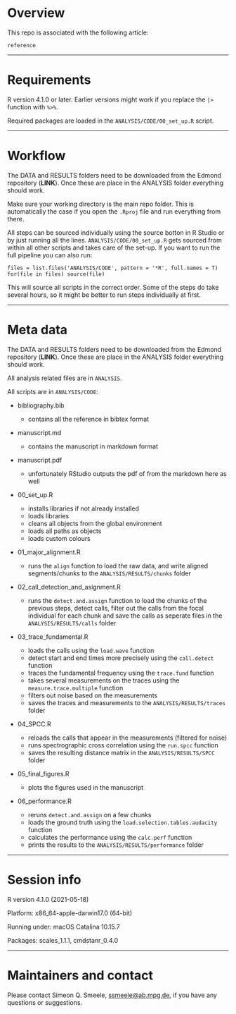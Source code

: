 # Overview

This repo is associated with the following article: 

```
reference
```

------------------------------------------------
# Requirements

R version 4.1.0 or later. Earlier versions might work if you replace the `|>` function with `%>%`.

Required packages are loaded in the `ANALYSIS/CODE/00_set_up.R` script.

------------------------------------------------
# Workflow

The DATA and RESULTS folders need to be downloaded from the Edmond repository (**LINK**). Once these are place in the ANALYSIS folder everything should work.

Make sure your working directory is the main repo folder. This is automatically the case if you open the `.Rproj` file and run everything from there.

All steps can be sourced individually using the source botton in R Studio or by just running all the lines. `ANALYSIS/CODE/00_set_up.R` gets sourced from within all other scripts and takes care of the set-up. If you want to run the full pipeline you can also run:

```
files = list.files('ANALYSIS/CODE', pattern = '*R', full.names = T)
for(file in files) source(file)
```

This will source all scripts in the correct order. Some of the steps do take several hours, so it might be better to run steps individually at first. 

------------------------------------------------
# Meta data

The DATA and RESULTS folders need to be downloaded from the Edmond repository (**LINK**). Once these are place in the ANALYSIS folder everything should work.

All analysis related files are in `ANALYSIS`.

All scripts are in `ANALYSIS/CODE`:

- bibliography.bib
  - contains all the reference in bibtex format
  
- manuscript.md
  - contains the manuscript in markdown format
  
- manuscript.pdf
  - unfortunately RStudio outputs the pdf of from the markdown here as well
  
- 00_set_up.R
  - installs libraries if not already installed
  - loads libraries
  - cleans all objects from the global environment
  - loads all paths as objects
  - loads custom colours
  
- 01_major_alignment.R
  - runs the `align` function to load the raw data, and write aligned segments/chunks to the `ANALYSIS/RESULTS/chunks` folder

- 02_call_detection_and_asignment.R
  - runs the `detect.and.assign` function to load the chunks of the previous steps, detect calls, filter out the calls from the focal individual for each chunk and save the calls as seperate files in the `ANALYSIS/RESULTS/calls` folder

- 03_trace_fundamental.R
  - loads the calls using the `load.wave` function
  - detect start and end times more precisely using the `call.detect` function
  - traces the fundamental frequency using the `trace.fund` function
  - takes several measurements on the traces using the `measure.trace.multiple` function
  - filters out noise based on the measurements
  - saves the traces and measurements to the `ANALYSIS/RESULTS/traces` folder

- 04_SPCC.R
  - reloads the calls that appear in the measurements (filtered for noise)
  - runs spectrographic cross correlation using the `run.spcc` function
  - saves the resulting distance matrix in the `ANALYSIS/RESULTS/SPCC` folder

- 05_final_figures.R
  - plots the figures used in the manuscript

- 06_performance.R
  - reruns `detect.and.assign` on a few chunks
  - loads the ground truth using the `load.selection.tables.audacity` function
  - calculates the performance using the `calc.perf` function
  - prints the results to the `ANALYSIS/RESULTS/performance` folder

------------------------------------------------
# Session info

R version 4.1.0 (2021-05-18)

Platform: x86_64-apple-darwin17.0 (64-bit)

Running under: macOS Catalina 10.15.7

Packages: scales_1.1.1, cmdstanr_0.4.0

------------------------------------------------
# Maintainers and contact

Please contact Simeon Q. Smeele, <ssmeele@ab.mpg.de>, if you have any questions or suggestions. 

